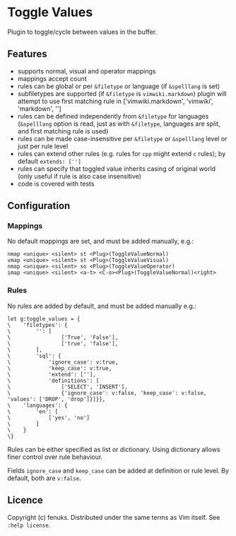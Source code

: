 # Toggle Values

Plugin to toggle/cycle between values in the buffer.

## Features

- supports normal, visual and operator mappings
- mappings accept count
- rules can be global or per `&filetype` or language (if `&spelllang` is set)
- subfiletypes are supported (if `&filetype` is `vimwiki.markdown`) plugin
  will attempt to use first matching rule in ['vimwiki.markdown',
  'vimwiki', 'markdown', '']
- rules can be defined independently from `&filetype` for languages
  (`&spelllang` option is read, just as with `&filetype`, languages are split,
  and first matching rule is used)
- rules can be made case-insensitive per `&filetype` or `&spelllang` level
  or just per rule level
- rules can extend other rules (e.g. rules for `cpp` might extend `c` rules); by
  default `extends: ['']`
- rules can specify that toggled value inherits casing of original world (only 
  useful if rule is also case insensitive)
- code is covered with tests

## Configuration
### Mappings
No default mappings are set, and must be added manually, e.g.:

```vim
nmap <unique> <silent> st <Plug>(ToggleValueNormal)
vmap <unique> <silent> st <Plug>(ToggleValueVisual)
nmap <unique> <silent> so <Plug>(ToggleValueOperator)
imap <unique> <silent> <a-t> <C-o><Plug>(ToggleValueNormal)<right>
```

### Rules
No rules are added by default, and must be added manually e.g.:

```vim
let g:toggle_values = {
\    'filetypes': {
\        '': [
\                ['True', 'False'],
\                ['true', 'false'],
\        ],
\        'sql': {
\            'ignore_case': v:true,
\            'keep_case': v:true,
\            'extend': [''],
\            'definitions': [
\                ['SELECT', 'INSERT'],
\                {'ignore_case': v:false, 'keep_case': v:false, 'values': ['DROP', 'drop']}]}},
\    'languages': {
\        'en': [
\            ['yes', 'no']
\        ]
\    }
\}
```

Rules can be either specified as list or dictionary. Using dictionary allows finer control over rule behaviour.

Fields `ignore_case` and `keep_case` can be added at definition or rule level. By default, both are `v:false`.

## Licence
Copyright (c) fenuks. Distributed under the same terms as Vim itself. See `:help license`.
